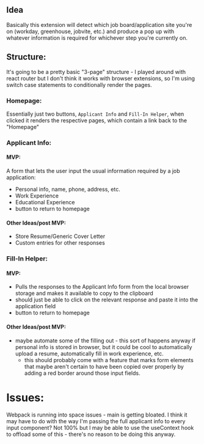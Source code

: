 ## Idea

Basically this extension will detect which job board/application site you're on (workday, greenhouse, jobvite, etc.) and produce a pop up with whatever information is required for whichever step you're currently on.

## Structure:

It's going to be a pretty basic "3-page" structure - I played around with react router but I don't think it works with browser extensions, so I'm using switch case statements to conditionally render the pages.

### Homepage:

Essentially just two buttons, `Applicant Info` and `Fill-In Helper`, when clicked it renders the respective pages, which contain a link back to the "Homepage"

### Applicant Info:
#### MVP:
A form that lets the user input the usual information required by a job application:
- Personal info, name, phone, address, etc.
- Work Experience
- Educational Experience
- button to return to homepage

#### Other Ideas/post MVP:
- Store Resume/Generic Cover Letter
- Custom entries for other responses

### Fill-In Helper:
#### MVP:
- Pulls the responses to the Applicant Info form from the local browser storage and makes it available to copy to the clipboard
- should just be able to click on the relevant response and paste it into the application field
- button to return to homepage

#### Other Ideas/post MVP:
- maybe automate some of the filling out - this sort of happens anyway if personal info is stored in browser, but it could be cool to automatically upload a resume, automatically fill in work experience, etc.
    - this should probably come with a feature that marks form elements that maybe aren't certain to have been copied over properly by adding a red border around those input fields.
 

# Issues:
Webpack is running into space issues - main is getting bloated. I think it may have to do with the way I'm passing the full applicant info to every input component? Not 100% but I may be able to use the useContext hook to offload some of this - there's no reason to be doing this anyway.


